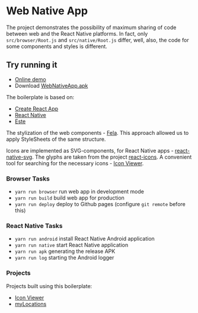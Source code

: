 # Web Native App

The project demonstrates the possibility of maximum sharing of code between web and the React Native platforms. In fact, only `src/browser/Root.js` and `src/native/Root.js` differ, well, also, the code for some components and styles is different.

## Try running it
* [Online demo](https://andy-pro.github.io/web-native-app)
* Download [WebNativeApp.apk](https://github.com/andy-pro/web-native-app/raw/master/WebNativeApp.apk)

The boilerplate is based on:

* [Create React App](https://github.com/facebookincubator/create-react-app)
* [React Native](https://github.com/facebook/react-native)
* [Este](https://github.com/este/este)

The stylization of the web components - [Fela](https://github.com/rofrischmann/fela). This approach allowed us to apply StyleSheets of the same structure.


Icons are implemented as SVG-components, for React Native apps - [react-native-svg](https://github.com/react-native-community/react-native-svg). The glyphs are taken from the project [react-icons](https://github.com/gorangajic/react-icons). A convenient tool for searching for the necessary icons - [Icon Viewer](https://andy-pro.github.io/icon-viewer).


### Browser Tasks

- `yarn run browser` run web app in development mode
- `yarn run build` build web app for production
- `yarn run deploy` deploy to Github pages (configure `git remote` before this)

### React Native Tasks

- `yarn run android` install React Native Android application
- `yarn run native` start React Native application
- `yarn run apk` generating the release APK
- `yarn run log` starting the Android logger

### Projects

Projects built using this boilerplate:
* [Icon Viewer](https://github.com/andy-pro/icon-viewer)
* [myLocations](https://github.com/andy-pro/myLocations)